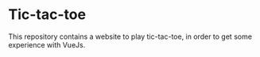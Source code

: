 # Tic-tac-toe
This repository contains a website to play tic-tac-toe, in order to get some experience with VueJs.

